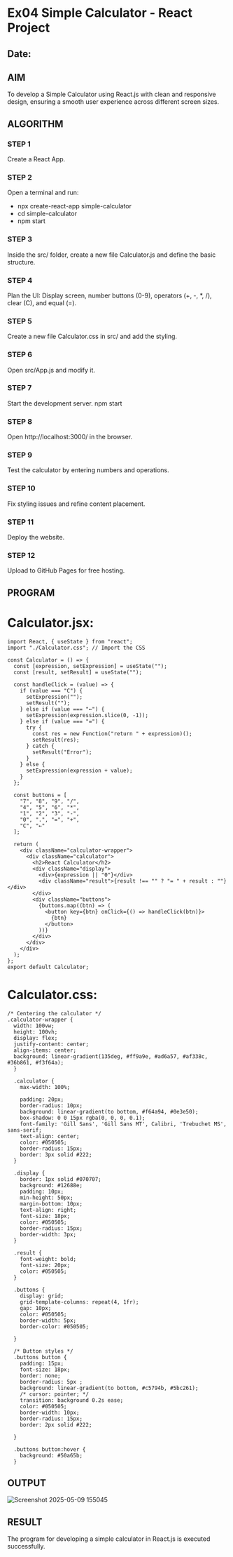# Ex04 Simple Calculator - React Project
## Date:

## AIM
To  develop a Simple Calculator using React.js with clean and responsive design, ensuring a smooth user experience across different screen sizes.

## ALGORITHM
### STEP 1
Create a React App.

### STEP 2
Open a terminal and run:
  <ul><li>npx create-react-app simple-calculator</li>
  <li>cd simple-calculator</li>
  <li>npm start</li></ul>

### STEP 3
Inside the src/ folder, create a new file Calculator.js and define the basic structure.

### STEP 4
Plan the UI: Display screen, number buttons (0-9), operators (+, -, *, /), clear (C), and equal (=).

### STEP 5
Create a new file Calculator.css in src/ and add the styling.

### STEP 6
Open src/App.js and modify it.

### STEP 7
Start the development server.
  npm start

### STEP 8
Open http://localhost:3000/ in the browser.

### STEP 9
Test the calculator by entering numbers and operations.

### STEP 10
Fix styling issues and refine content placement.

### STEP 11
Deploy the website.

### STEP 12
Upload to GitHub Pages for free hosting.

## PROGRAM
# Calculator.jsx:
```
import React, { useState } from "react";
import "./Calculator.css"; // Import the CSS

const Calculator = () => {
  const [expression, setExpression] = useState("");
  const [result, setResult] = useState("");

  const handleClick = (value) => {
    if (value === "C") {
      setExpression("");
      setResult("");
    } else if (value === "←") {
      setExpression(expression.slice(0, -1));
    } else if (value === "=") {
      try {
        const res = new Function("return " + expression)();
        setResult(res);
      } catch {
        setResult("Error");
      }
    } else {
      setExpression(expression + value);
    }
  };

  const buttons = [
    "7", "8", "9", "/",
    "4", "5", "6", "*",
    "1", "2", "3", "-",
    "0", ".", "=", "+",
    "C", "←"
  ];

  return (
    <div className="calculator-wrapper">
      <div className="calculator">
        <h2>React Calculator</h2>
        <div className="display">
          <div>{expression || "0"}</div>
          <div className="result">{result !== "" ? "= " + result : ""}</div>
        </div>
        <div className="buttons">
          {buttons.map((btn) => (
            <button key={btn} onClick={() => handleClick(btn)}>
              {btn}
            </button>
          ))}
        </div>
      </div>
    </div>
  );
};
export default Calculator;
```
# Calculator.css:
```
/* Centering the calculator */
.calculator-wrapper {
  width: 100vw;
  height: 100vh;
  display: flex;
  justify-content: center;
  align-items: center;
  background: linear-gradient(135deg, #ff9a9e, #ad6a57, #af338c, #36b861, #f3f64a);
  }
  
  .calculator {
    max-width: 100%;
    
    padding: 20px;
    border-radius: 10px;
    background: linear-gradient(to bottom, #f64a94, #0e3e50);
    box-shadow: 0 0 15px rgba(0, 0, 0, 0.1);
    font-family: 'Gill Sans', 'Gill Sans MT', Calibri, 'Trebuchet MS', sans-serif;
    text-align: center;
    color: #050505;
    border-radius: 15px; 
    border: 3px solid #222; 
  }
  
  .display {
    border: 1px solid #070707;
    background: #12688e;
    padding: 10px;
    min-height: 50px;
    margin-bottom: 10px;
    text-align: right;
    font-size: 18px;
    color: #050505;
    border-radius: 15px;
    border-width: 3px;
  }
  
  .result {
    font-weight: bold;
    font-size: 20px;
    color: #050505;
  }
  
  .buttons {
    display: grid;
    grid-template-columns: repeat(4, 1fr);
    gap: 10px;
    color: #050505;
    border-width: 5px;
    border-color: #050505;
    
  }
  
  /* Button styles */
  .buttons button {
    padding: 15px;
    font-size: 18px;
    border: none;
    border-radius: 5px ;
    background: linear-gradient(to bottom, #c5794b, #5bc261);
    /* cursor: pointer; */
    transition: background 0.2s ease;
    color: #050505;
    border-width: 10px;
    border-radius: 15px;
    border: 2px solid #222;
    
  }
  
  .buttons button:hover {
    background: #50a65b;
  }
```

## OUTPUT

![Screenshot 2025-05-09 155045](https://github.com/user-attachments/assets/706de12a-1d1d-47cb-b12e-7a1418150f14)

## RESULT
The program for developing a simple calculator in React.js is executed successfully.
